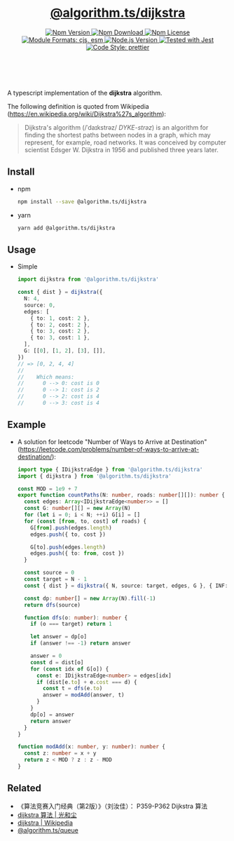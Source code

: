 <header>
  <h1 align="center">
    <a href="https://github.com/guanghechen/algorithm.ts/tree/@algorithm.ts/dijkstra@3.1.1/packages/dijkstra#readme">@algorithm.ts/dijkstra</a>
  </h1>
  <div align="center">
    <a href="https://www.npmjs.com/package/@algorithm.ts/dijkstra">
      <img
        alt="Npm Version"
        src="https://img.shields.io/npm/v/@algorithm.ts/dijkstra.svg"
      />
    </a>
    <a href="https://www.npmjs.com/package/@algorithm.ts/dijkstra">
      <img
        alt="Npm Download"
        src="https://img.shields.io/npm/dm/@algorithm.ts/dijkstra.svg"
      />
    </a>
    <a href="https://www.npmjs.com/package/@algorithm.ts/dijkstra">
      <img
        alt="Npm License"
        src="https://img.shields.io/npm/l/@algorithm.ts/dijkstra.svg"
      />
    </a>
    <a href="#install">
      <img
        alt="Module Formats: cjs, esm"
        src="https://img.shields.io/badge/module_formats-cjs%2C%20esm-green.svg"
      />
    </a>
    <a href="https://github.com/nodejs/node">
      <img
        alt="Node.js Version"
        src="https://img.shields.io/node/v/@algorithm.ts/dijkstra"
      />
    </a>
    <a href="https://github.com/facebook/jest">
      <img
        alt="Tested with Jest"
        src="https://img.shields.io/badge/tested_with-jest-9c465e.svg"
      />
    </a>
    <a href="https://github.com/prettier/prettier">
      <img
        alt="Code Style: prettier"
        src="https://img.shields.io/badge/code_style-prettier-ff69b4.svg?style=flat-square"
      />
    </a>
  </div>
</header>
<br/>


A typescript implementation of the **dijkstra** algorithm.

The following definition is quoted from Wikipedia (https://en.wikipedia.org/wiki/Dijkstra%27s_algorithm):

> Dijkstra's algorithm (/ˈdaɪkstrəz/ *DYKE-strəz*) is an algorithm for finding
> the shortest paths between nodes in a graph, which may represent, for example,
> road networks. It was conceived by computer scientist Edsger W. Dijkstra in
> 1956 and published three years later.


## Install

* npm

  ```bash
  npm install --save @algorithm.ts/dijkstra
  ```

* yarn

  ```bash
  yarn add @algorithm.ts/dijkstra
  ```


## Usage

* Simple

  ```typescript
  import dijkstra from '@algorithm.ts/dijkstra'

  const { dist } = dijkstra({
    N: 4,
    source: 0,
    edges: [
      { to: 1, cost: 2 },
      { to: 2, cost: 2 },
      { to: 3, cost: 2 },
      { to: 3, cost: 1 },
    ],
    G: [[0], [1, 2], [3], []],
  })
  // => [0, 2, 4, 4]
  // 
  //    Which means:
  //      0 --> 0: cost is 0
  //      0 --> 1: cost is 2
  //      0 --> 2: cost is 4
  //      0 --> 3: cost is 4
  ```


## Example

* A solution for leetcode "Number of Ways to Arrive at Destination"
  (https://leetcode.com/problems/number-of-ways-to-arrive-at-destination/):

  ```typescript
  import type { IDijkstraEdge } from '@algorithm.ts/dijkstra'
  import { dijkstra } from '@algorithm.ts/dijkstra'

  const MOD = 1e9 + 7
  export function countPaths(N: number, roads: number[][]): number {
    const edges: Array<IDijkstraEdge<number>> = []
    const G: number[][] = new Array(N)
    for (let i = 0; i < N; ++i) G[i] = []
    for (const [from, to, cost] of roads) {
      G[from].push(edges.length)
      edges.push({ to, cost })

      G[to].push(edges.length)
      edges.push({ to: from, cost })
    }

    const source = 0
    const target = N - 1
    const { dist } = dijkstra({ N, source: target, edges, G }, { INF: 1e12 })

    const dp: number[] = new Array(N).fill(-1)
    return dfs(source)

    function dfs(o: number): number {
      if (o === target) return 1

      let answer = dp[o]
      if (answer !== -1) return answer

      answer = 0
      const d = dist[o]
      for (const idx of G[o]) {
        const e: IDijkstraEdge<number> = edges[idx]
        if (dist[e.to] + e.cost === d) {
          const t = dfs(e.to)
          answer = modAdd(answer, t)
        }
      }
      dp[o] = answer
      return answer
    }
  }

  function modAdd(x: number, y: number): number {
    const z: number = x + y
    return z < MOD ? z : z - MOD
  }
  ```


## Related

* 《算法竞赛入门经典（第2版）》（刘汝佳）： P359-P362 Dijkstra 算法
* [dijkstra 算法 | 光和尘][dijkstra]
* [dijkstra | Wikipedia][wikipedia-dijkstra]
* [@algorithm.ts/queue][]


[homepage]: https://github.com/guanghechen/algorithm.ts/tree/@algorithm.ts/dijkstra@3.1.1/packages/dijkstra#readme
[wikipedia-dijkstra]: https://en.wikipedia.org/wiki/Dijkstra%27s_algorithm
[dijkstra]: https://me.guanghechen.com/post/algorithm/graph/shortest-path/dijkstra
[@algorithm.ts/queue]: https://github.com/guanghechen/algorithm.ts/tree/@algorithm.ts/queue@3.1.1/packages/queue
